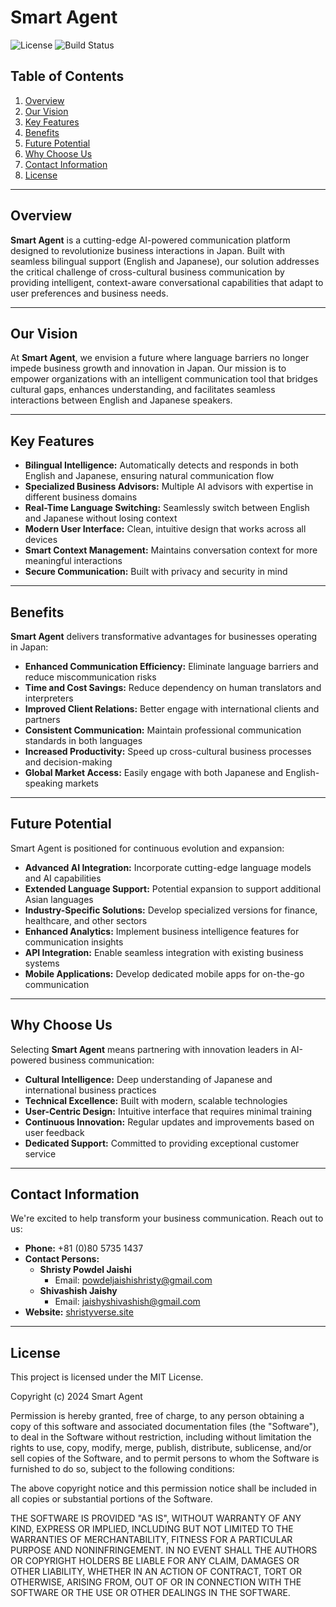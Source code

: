 # **Smart Agent**

![License](https://img.shields.io/badge/license-MIT-blue.svg)
![Build Status](https://img.shields.io/badge/build-passing-green.svg)

## **Table of Contents**

1. [Overview](#overview)
2. [Our Vision](#our-vision)
3. [Key Features](#key-features)
4. [Benefits](#benefits)
5. [Future Potential](#future-potential)
6. [Why Choose Us](#why-choose-us)
7. [Contact Information](#contact-information)
8. [License](#license)

---

## **Overview**

**Smart Agent** is a cutting-edge AI-powered communication platform designed to revolutionize business interactions in Japan. Built with seamless bilingual support (English and Japanese), our solution addresses the critical challenge of cross-cultural business communication by providing intelligent, context-aware conversational capabilities that adapt to user preferences and business needs.

---

## **Our Vision**

At **Smart Agent**, we envision a future where language barriers no longer impede business growth and innovation in Japan. Our mission is to empower organizations with an intelligent communication tool that bridges cultural gaps, enhances understanding, and facilitates seamless interactions between English and Japanese speakers.

---

## **Key Features**

- **Bilingual Intelligence:** Automatically detects and responds in both English and Japanese, ensuring natural communication flow
- **Specialized Business Advisors:** Multiple AI advisors with expertise in different business domains
- **Real-Time Language Switching:** Seamlessly switch between English and Japanese without losing context
- **Modern User Interface:** Clean, intuitive design that works across all devices
- **Smart Context Management:** Maintains conversation context for more meaningful interactions
- **Secure Communication:** Built with privacy and security in mind

---

## **Benefits**

**Smart Agent** delivers transformative advantages for businesses operating in Japan:

- **Enhanced Communication Efficiency:** Eliminate language barriers and reduce miscommunication risks
- **Time and Cost Savings:** Reduce dependency on human translators and interpreters
- **Improved Client Relations:** Better engage with international clients and partners
- **Consistent Communication:** Maintain professional communication standards in both languages
- **Increased Productivity:** Speed up cross-cultural business processes and decision-making
- **Global Market Access:** Easily engage with both Japanese and English-speaking markets

---

## **Future Potential**

Smart Agent is positioned for continuous evolution and expansion:

- **Advanced AI Integration:** Incorporate cutting-edge language models and AI capabilities
- **Extended Language Support:** Potential expansion to support additional Asian languages
- **Industry-Specific Solutions:** Develop specialized versions for finance, healthcare, and other sectors
- **Enhanced Analytics:** Implement business intelligence features for communication insights
- **API Integration:** Enable seamless integration with existing business systems
- **Mobile Applications:** Develop dedicated mobile apps for on-the-go communication

---

## **Why Choose Us**

Selecting **Smart Agent** means partnering with innovation leaders in AI-powered business communication:

- **Cultural Intelligence:** Deep understanding of Japanese and international business practices
- **Technical Excellence:** Built with modern, scalable technologies
- **User-Centric Design:** Intuitive interface that requires minimal training
- **Continuous Innovation:** Regular updates and improvements based on user feedback
- **Dedicated Support:** Committed to providing exceptional customer service

---

## **Contact Information**

We're excited to help transform your business communication. Reach out to us:

- **Phone:** +81 (0)80 5735 1437
- **Contact Persons:**
  - **Shristy Powdel Jaishi**
    - Email: [powdeljaishishristy@gmail.com](mailto:powdeljaishishristy@gmail.com)
  - **Shivashish Jaishy**
    - Email: [jaishyshivashish@gmail.com](mailto:jaishyshivashish@gmail.com)
- **Website:** [shristyverse.site](https://shristyverse.site)

---

## **License**

This project is licensed under the MIT License.

Copyright (c) 2024 Smart Agent

Permission is hereby granted, free of charge, to any person obtaining a copy of this software and associated documentation files (the "Software"), to deal in the Software without restriction, including without limitation the rights to use, copy, modify, merge, publish, distribute, sublicense, and/or sell copies of the Software, and to permit persons to whom the Software is furnished to do so, subject to the following conditions:

The above copyright notice and this permission notice shall be included in all copies or substantial portions of the Software.

THE SOFTWARE IS PROVIDED "AS IS", WITHOUT WARRANTY OF ANY KIND, EXPRESS OR IMPLIED, INCLUDING BUT NOT LIMITED TO THE WARRANTIES OF MERCHANTABILITY, FITNESS FOR A PARTICULAR PURPOSE AND NONINFRINGEMENT. IN NO EVENT SHALL THE AUTHORS OR COPYRIGHT HOLDERS BE LIABLE FOR ANY CLAIM, DAMAGES OR OTHER LIABILITY, WHETHER IN AN ACTION OF CONTRACT, TORT OR OTHERWISE, ARISING FROM, OUT OF OR IN CONNECTION WITH THE SOFTWARE OR THE USE OR OTHER DEALINGS IN THE SOFTWARE.
